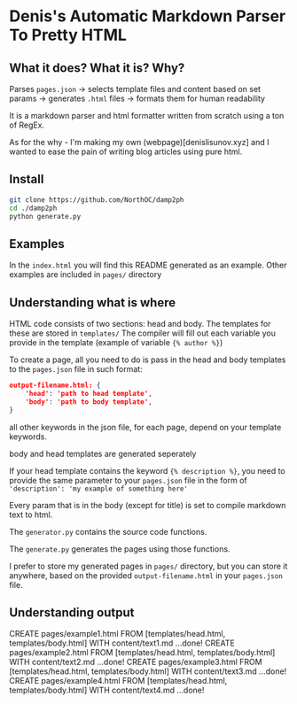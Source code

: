 # Denis's Automatic Markdown Parser To Pretty HTML

## What it does? What it is? Why?

Parses `pages.json` -> selects template files and content based on set params -> generates `.html` files -> formats them for human readability

It is a markdown parser and html formatter written from scratch using a ton of RegEx.

As for the why - I'm making my own (webpage)[denislisunov.xyz] and I wanted to ease the pain of writing blog articles using pure html.

## Install

``` bash
git clone https://github.com/NorthOC/damp2ph
cd ./damp2ph
python generate.py
```

## Examples

In the `index.html` you will find this README generated as an example. Other examples are included in `pages/` directory

## Understanding what is where

HTML code consists of two sections: head and body. The templates for these are stored in `templates/`
The compiler will fill out each variable you provide in the template (example of variable `{% author %}`)

To create a page, all you need to do is pass in the head and body templates to the `pages.json` file in such format:

``` json
output-filename.html: {
    'head': 'path to head template',
    'body': 'path to body template',
}
```

all other keywords in the json file, for each page, depend on your template keywords. 

body and head templates are generated seperately

If your head template contains the keyword `{% description %}`, you need to provide the same parameter to your `pages.json` file in the form of `'description': 'my example of something here'`

Every param that is in the body (except for title) is set to compile markdown text to html.

The `generator.py` contains the source code functions.

The `generate.py` generates the pages using those functions.

I prefer to store my generated pages in `pages/` directory, but you can store it anywhere, based on the provided `output-filename.html` in your `pages.json` file.

## Understanding output

CREATE pages/example1.html FROM [templates/head.html, templates/body.html] WITH content/text1.md ...done!
CREATE pages/example2.html FROM [templates/head.html, templates/body.html] WITH content/text2.md ...done!
CREATE pages/example3.html FROM [templates/head.html, templates/body.html] WITH content/text3.md ...done!
CREATE pages/example4.html FROM [templates/head.html, templates/body.html] WITH content/text4.md ...done!